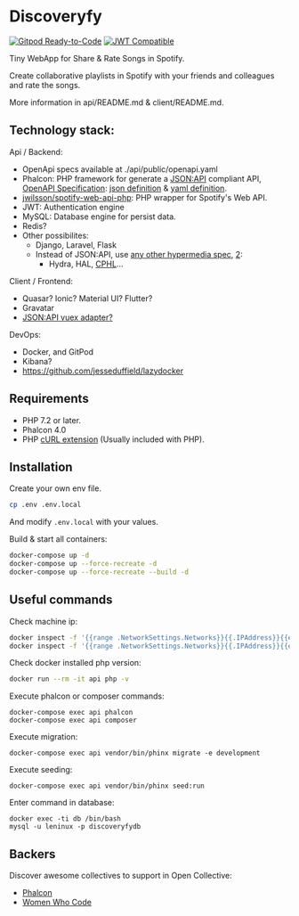 # Discoveryfy

[![Gitpod Ready-to-Code](https://img.shields.io/badge/Gitpod-Ready--to--Code-blue?logo=gitpod)](https://gitpod.io/#https://github.com/weart/discoveryfy)
[![JWT Compatible](http://jwt.io/img/badge-compatible.svg)](https://jwt.io/)

Tiny WebApp for Share & Rate Songs in Spotify.

Create collaborative playlists in Spotify with your friends and colleagues and rate the songs.

More information in api/README.md & client/README.md.


## Technology stack:

Api / Backend:
  * OpenApi specs available at ./api/public/openapi.yaml
  * Phalcon: PHP framework for generate a [JSON:API](https://jsonapi.org/) compliant API, [OpenAPI Specification](/docs): [json definition](/openapi.json) & [yaml definition](/openapi.yaml).
  * [jwilsson/spotify-web-api-php](https://github.com/jwilsson/spotify-web-api-php): PHP wrapper for Spotify's Web API. 
  * JWT: Authentication engine
  * MySQL: Database engine for persist data.
  * Redis?
  * Other possibilites:
    * Django, Laravel, Flask
    * Instead of JSON:API, use [any other hypermedia spec](https://www.nginx.com/blog/building-your-api-for-longevity-best-practices/), [2](https://sookocheff.com/post/api/on-choosing-a-hypermedia-format/):
		* Hydra, HAL, [CPHL](https://github.com/mikestowe/CPHL)...

Client / Frontend:
  * Quasar? Ionic? Material UI? Flutter?
  * Gravatar
  * [JSON:API vuex adapter?](https://mrichar1.github.io/jsonapi-vuex/)

DevOps:
  * Docker, and GitPod
  * Kibana?
  * https://github.com/jesseduffield/lazydocker

## Requirements
* PHP 7.2 or later.
* Phalcon 4.0
* PHP [cURL extension](http://php.net/manual/en/book.curl.php) (Usually included with PHP).

## Installation

Create your own env file.
```bash
cp .env .env.local
```
And modify `.env.local` with your values.

Build &  start all containers:
```bash
docker-compose up -d
docker-compose up --force-recreate -d
docker-compose up --force-recreate --build -d
```

<!--
### Configure ngrok

Oauth providers require a public URL for the callback, ngrok expose the local web server into a public URL.

Create the file ~/.ngrok2/ngrok.yml with the follow content:
```yaml
authtoken: CopySecretHere
remote_management: null
tunnels:
  api:
    proto: http
    addr: 8080
  client-quasar:
    proto: http
    addr: 80
```
And launch the daemon:
```bash
/opt/ngrok start --all
```
-->

## Useful commands

Check machine ip:
```bash
docker inspect -f '{{range .NetworkSettings.Networks}}{{.IPAddress}}{{end}}' api
docker inspect -f '{{range .NetworkSettings.Networks}}{{.IPAddress}}{{end}}' db
```

Check docker installed php version:
```bash
docker run --rm -it api php -v
```

Execute phalcon or composer commands:
```shell
docker-compose exec api phalcon
docker-compose exec api composer
```

Execute migration:
```shell
docker-compose exec api vendor/bin/phinx migrate -e development
```

Execute seeding:
```shell
docker-compose exec api vendor/bin/phinx seed:run
```

Enter command in database:
```shell
docker exec -ti db /bin/bash
mysql -u leninux -p discoveryfydb
```

## Backers

Discover awesome collectives to support in Open Collective:
* [Phalcon](https://opencollective.com/phalcon#backer)
* [Women Who Code](https://opencollective.com/wwcode)


